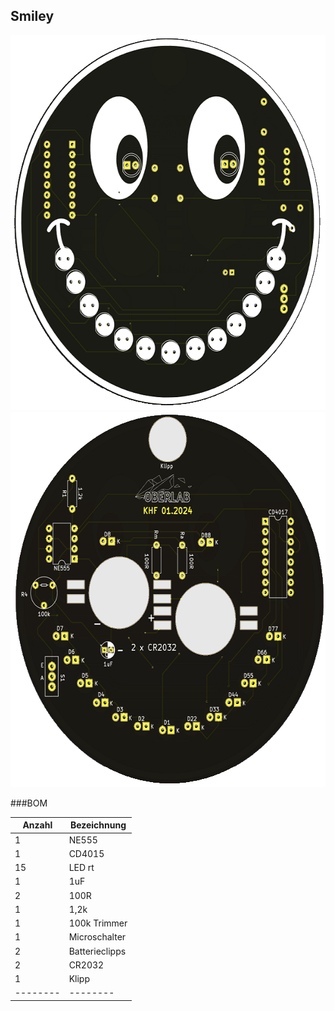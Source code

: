 ## Smiley

<img src="pic/Smiley_F.png" height="600">  <img src="pic/Smiley_B.png" height="600">


###BOM

| Anzahl | Bezeichnung | 
| -------- | -------- | 
|  1 |   NE555 |
| 1  |  CD4015  |
| 15  |  LED rt  |
| 1  | 1uF   |
|  2 |  100R  |
| 1  | 1,2k   |
| 1  | 100k Trimmer   |
| 1  | Microschalter   |
| 2  | Batterieclipps   |
| 2  |  CR2032  |
| 1  |  Klipp  |
| -------- | -------- | 
